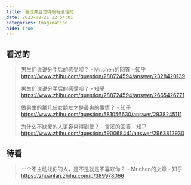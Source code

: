 ```yaml
---
title: 看过并且觉得很有道理的
date: 2023-08-21 22:54:01
categories: Imagination
hide: true
---
```




## 看过的

> 男生们说说分手后的感受呗？ - Mr.chen的回答 - 知乎 https://www.zhihu.com/question/288724594/answer/2328420139
>
> 男生们说说分手后的感受呗？ - 知乎 https://www.zhihu.com/question/288724594/answer/2665426771
>
> 做男生的第几任女朋友才是最爽的事情？ - 知乎 https://www.zhihu.com/question/581056630/answer/2938245111
>
> 为什么不缺爱的人更容易得到爱？ - 言溪的回答 - 知乎 https://www.zhihu.com/question/590068441/answer/2963812930



## 待看

> 一个不主动找你的人，是不是就是不喜欢你？ - Mr.chen的文章 - 知乎 https://zhuanlan.zhihu.com/p/389978066
>
> 